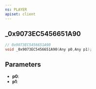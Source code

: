 ```yaml
---
ns: PLAYER
apiset: client
---
```

## _0x9073EC5456651A90

```c
// 0x9073EC5456651A90
void _0x9073EC5456651A90(Any p0,Any p1);
```


## Parameters
* **p0**:
* **p1**:



